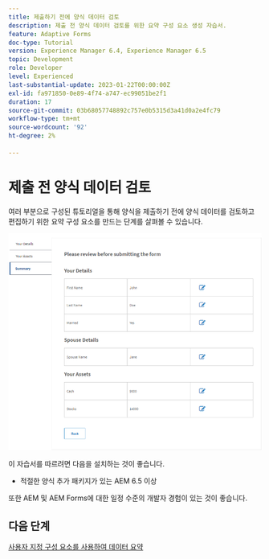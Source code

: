 ```yaml
---
title: 제출하기 전에 양식 데이터 검토
description: 제출 전 양식 데이터 검토를 위한 요약 구성 요소 생성 자습서.
feature: Adaptive Forms
doc-type: Tutorial
version: Experience Manager 6.4, Experience Manager 6.5
topic: Development
role: Developer
level: Experienced
last-substantial-update: 2023-01-22T00:00:00Z
exl-id: fa971850-0e89-4f74-a747-ec99051be2f1
duration: 17
source-git-commit: 03b68057748892c757e0b5315d3a41d0a2e4fc79
workflow-type: tm+mt
source-wordcount: '92'
ht-degree: 2%

---
```


# 제출 전 양식 데이터 검토

여러 부분으로 구성된 튜토리얼을 통해 양식을 제출하기 전에 양식 데이터를 검토하고 편집하기 위한 요약 구성 요소를 만드는 단계를 살펴볼 수 있습니다.

![review-form-data](assets/review-form-data.png)

이 자습서를 따르려면 다음을 설치하는 것이 좋습니다.

* 적절한 양식 추가 패키지가 있는 AEM 6.5 이상

또한 AEM 및 AEM Forms에 대한 일정 수준의 개발자 경험이 있는 것이 좋습니다.

## 다음 단계

[사용자 지정 구성 요소를 사용하여 데이터 요약](./create-component.md)